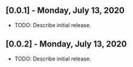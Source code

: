 ## [0.0.1] - Monday, July 13, 2020

* TODO: Describe initial release.

## [0.0.2] - Monday, July 13, 2020

* TODO: Describe initial release.
